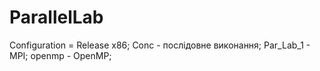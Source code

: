 # ParallelLab
Configuration = Release x86;
Conc - послідовне виконання;
Par_Lab_1 - MPI;
openmp - OpenMP;
